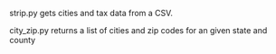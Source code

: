 strip.py gets cities and tax data from a CSV.

city_zip.py returns a list of cities and zip codes for an given state and county
